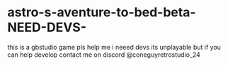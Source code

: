 # astro-s-aventure-to-bed-beta-NEED-DEVS-
this is a gbstudio game pls help me i neeed devs
its unplayable but if you can help develop contact me on discord @coneguyretrostudio_24

